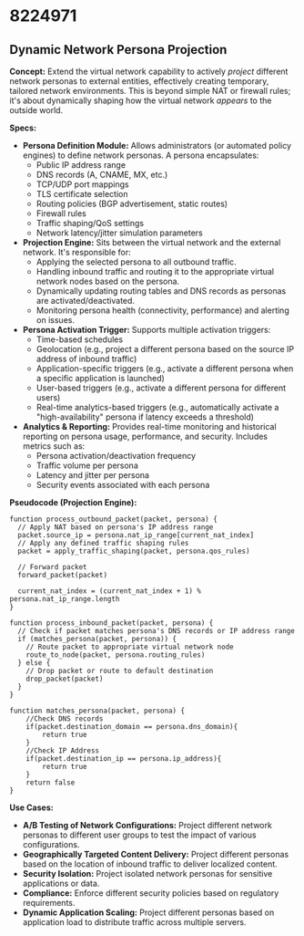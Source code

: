 # 8224971

## Dynamic Network Persona Projection

**Concept:** Extend the virtual network capability to actively *project* different network personas to external entities, effectively creating temporary, tailored network environments. This is beyond simple NAT or firewall rules; it's about dynamically shaping how the virtual network *appears* to the outside world.

**Specs:**

*   **Persona Definition Module:** Allows administrators (or automated policy engines) to define network personas. A persona encapsulates:
    *   Public IP address range
    *   DNS records (A, CNAME, MX, etc.)
    *   TCP/UDP port mappings
    *   TLS certificate selection
    *   Routing policies (BGP advertisement, static routes)
    *   Firewall rules
    *   Traffic shaping/QoS settings
    *   Network latency/jitter simulation parameters
*   **Projection Engine:** Sits between the virtual network and the external network. It's responsible for:
    *   Applying the selected persona to all outbound traffic.
    *   Handling inbound traffic and routing it to the appropriate virtual network nodes based on the persona.
    *   Dynamically updating routing tables and DNS records as personas are activated/deactivated.
    *   Monitoring persona health (connectivity, performance) and alerting on issues.
*   **Persona Activation Trigger:** Supports multiple activation triggers:
    *   Time-based schedules
    *   Geolocation (e.g., project a different persona based on the source IP address of inbound traffic)
    *   Application-specific triggers (e.g., activate a different persona when a specific application is launched)
    *   User-based triggers (e.g., activate a different persona for different users)
    *   Real-time analytics-based triggers (e.g., automatically activate a "high-availability" persona if latency exceeds a threshold)
*   **Analytics & Reporting:** Provides real-time monitoring and historical reporting on persona usage, performance, and security. Includes metrics such as:
    *   Persona activation/deactivation frequency
    *   Traffic volume per persona
    *   Latency and jitter per persona
    *   Security events associated with each persona

**Pseudocode (Projection Engine):**

```
function process_outbound_packet(packet, persona) {
  // Apply NAT based on persona's IP address range
  packet.source_ip = persona.nat_ip_range[current_nat_index]
  // Apply any defined traffic shaping rules
  packet = apply_traffic_shaping(packet, persona.qos_rules)

  // Forward packet
  forward_packet(packet)

  current_nat_index = (current_nat_index + 1) % persona.nat_ip_range.length
}

function process_inbound_packet(packet, persona) {
  // Check if packet matches persona's DNS records or IP address range
  if (matches_persona(packet, persona)) {
    // Route packet to appropriate virtual network node
    route_to_node(packet, persona.routing_rules)
  } else {
    // Drop packet or route to default destination
    drop_packet(packet)
  }
}

function matches_persona(packet, persona) {
    //Check DNS records
    if(packet.destination_domain == persona.dns_domain){
        return true
    }
    //Check IP Address
    if(packet.destination_ip == persona.ip_address){
        return true
    }
    return false
}
```

**Use Cases:**

*   **A/B Testing of Network Configurations:** Project different network personas to different user groups to test the impact of various configurations.
*   **Geographically Targeted Content Delivery:** Project different personas based on the location of inbound traffic to deliver localized content.
*   **Security Isolation:** Project isolated network personas for sensitive applications or data.
*   **Compliance:** Enforce different security policies based on regulatory requirements.
*   **Dynamic Application Scaling:** Project different personas based on application load to distribute traffic across multiple servers.